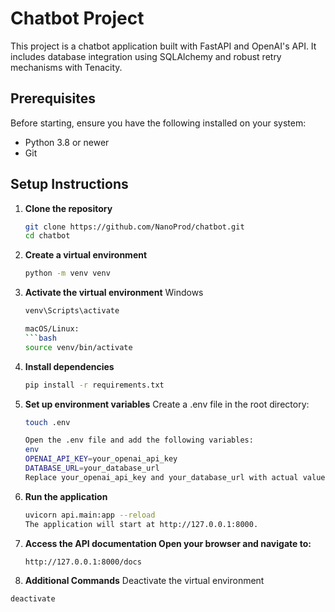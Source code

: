 # Chatbot Project

This project is a chatbot application built with FastAPI and OpenAI's API. It includes database integration using SQLAlchemy and robust retry mechanisms with Tenacity.

## Prerequisites

Before starting, ensure you have the following installed on your system:

- Python 3.8 or newer
- Git

## Setup Instructions

1. **Clone the repository**
   ```bash
   git clone https://github.com/NanoProd/chatbot.git
   cd chatbot

2. **Create a virtual environment**
    ```bash
    python -m venv venv

3. **Activate the virtual environment**
    Windows
    ```bash
    venv\Scripts\activate

    macOS/Linux:
    ```bash
    source venv/bin/activate

4. **Install dependencies**
    ```bash
    pip install -r requirements.txt

5. **Set up environment variables**
    Create a .env file in the root directory:
    ```bash
    touch .env

    Open the .env file and add the following variables:
    env
    OPENAI_API_KEY=your_openai_api_key
    DATABASE_URL=your_database_url
    Replace your_openai_api_key and your_database_url with actual values.

6. **Run the application**
    ```bash
    uvicorn api.main:app --reload
    The application will start at http://127.0.0.1:8000.

7. **Access the API documentation Open your browser and navigate to:**
    ```arduino
    http://127.0.0.1:8000/docs

8. **Additional Commands**
Deactivate the virtual environment
```bash
deactivate